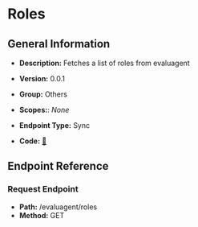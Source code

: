 # Roles

## General Information

- **Description:** Fetches a list of roles from evaluagent

- **Version:** 0.0.1
- **Group:** Others
- **Scopes:**: _None_
- **Endpoint Type:** Sync
- **Code:** [🔗](https://github.com/NangoHQ/integration-templates/tree/main/integrations/evaluagent/syncs/roles.ts)

## Endpoint Reference

### Request Endpoint

- **Path:** /evaluagent/roles
- **Method:** GET
